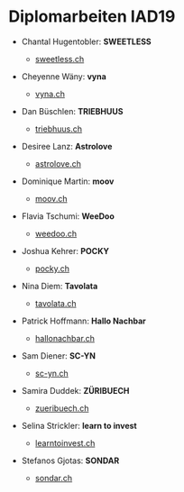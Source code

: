 # Diplomarbeiten IAD19


* Chantal Hugentobler: **SWEETLESS**
  *  [sweetless.ch](https://chantalhugi.github.io/sweetless/)

* Cheyenne Wäny: **vyna** 
  *  [vyna.ch](https://cwaeny.github.io/diplomarbeit-vyna/)

* Dan Büschlen: **TRIEBHUUS** 
  *  [triebhuus.ch](https://iad2019-diploma.danbueschlen.ch/)

* Desiree Lanz: **Astrolove** 
  *  [astrolove.ch](https://desilanz.github.io/Diplomarbeit_Desiree_Lanz_Astrolove/)

* Dominique Martin: **moov** 
  *  [moov.ch](https://domiwilli.github.io/moov/)

* Flavia Tschumi: **WeeDoo** 
  *  [weedoo.ch](https://flaviatschumi.github.io/WeeDoo/)

* Joshua Kehrer: **POCKY** 
  *  [pocky.ch](https://joshuakehrer.github.io/Pocky/)

* Nina Diem: **Tavolata** 
  *  [tavolata.ch](https://ninadiem.github.io/tavolata/)

* Patrick Hoffmann: **Hallo Nachbar** 
  *  [hallonachbar.ch](https://iad.hoffmann-kann.ch/)

* Sam Diener: **SC-YN** 
  *  [sc-yn.ch](https://samdiener.github.io/sc-yn/)

* Samira Duddek: **ZÜRIBUECH** 
  *  [zueribuech.ch](https://samiraduddek.github.io/Diplomarbeit-Samira/)

* Selina Strickler: **learn to invest** 
  *  [learntoinvest.ch](https://seelinya.github.io/learntoinvest/)
  
* Stefanos Gjotas: **SONDAR** 
  *  [sondar.ch](https://stefanosgjotas.github.io/Diplomarbeit-Sondar/)

